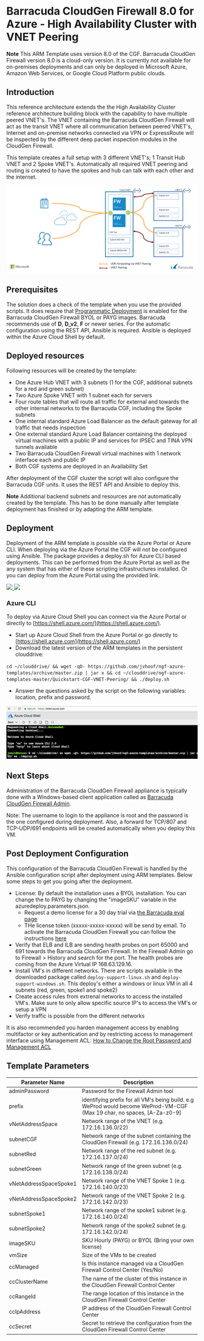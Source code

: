 # Barracuda CloudGen Firewall 8.0 for Azure - High Availability Cluster with VNET Peering

**Note** This ARM Template uses version 8.0 of the CGF. Barracuda CloudGen Firewall version 8.0 is a cloud-only version. It is currently not available for on-premises deployments and can only be deployed in Microsoft Azure, Amazon Web Services, or Google Cloud Platform public clouds.

## Introduction

This reference architecture extends the the High Availability Cluster reference architecture building block with the capability to have multiple peered VNET's. The VNET containing the Barracuda CloudGen Firewall will act as the transit VNET where all communication between peered VNET's, Internet and on-premise networks connected via VPN or ExpressRoute will be inspected by the different deep packet inspection modules in the CloudGen Firewall.

This template creates a full setup with 3 different VNET's; 1 Transit Hub VNET and 2 Spoke VNET's. Automatically all required VNET peering and routing is created to have the spokes and hub can talk with each other and the internet.

![Network diagram](images/cgf-transit-vnet.png)

## Prerequisites

The solution does a check of the template when you use the provided scripts. It does require that [Programmatic Deployment](https://azure.microsoft.com/en-us/blog/working-with-marketplace-images-on-azure-resource-manager/) is enabled for the Barracuda CloudGen Firewall BYOL or PAYG images. Barracuda recommends use of **D**, **D_v2**, **F** or newer series. For the automatic configuration using the REST API, Ansible is required. Ansible is deployed within the Azure Cloud Shell by default.

## Deployed resources

Following resources will be created by the template:
- One Azure Hub VNET with 3 subnets (1 for the CGF, additional subnets for a red and green subnet)
- Two Azure Spoke VNET with 1 subnet each for servers
- Four route tables that will route all traffic for external and towards the other internal networks to the Barracuda CGF, including the Spoke subnets
- One internal standard Azure Load Balancer as the default gateway for all traffic that needs inspection
- One external standard Azure Load Balancer containing the deployed virtual machines with a public IP and services for IPSEC and TINA VPN tunnels available
- Two Barracuda CloudGen Firewall virtual machines with 1 network interface each and public IP
- Both CGF systems are deployed in an Availability Set

After deployment of the CGF cluster the script will also configure the Barracuda CGF units. It uses the REST API and Ansible to deploy this.  

**Note** Additional backend subnets and resources are *not* automatically created by the template. This has to be done manually after template deployment has finished or by adapting the ARM template.

## Deployment

Deployment of the ARM template is possible via the Azure Portal or Azure CLI. When deploying via the Azure Portal the CGF will not be configured using Ansible.
The package provides a deploy.sh for Azure CLI based deployments. This can be performed from the Azure Portal as well as the any system that has either of these scripting infrastructures installed. Or you can deploy from the Azure Portal using the provided link.

<a href="https://portal.azure.com/#create/Microsoft.Template/uri/https%3A%2F%2Fraw.githubusercontent.com%2Fjvhoof%2Fngf-azure-templates%2Fmaster%2FQuickstart-CGF-VNET-Peering%2Fazuredeploy.json" target="_blank">
    <img src="http://azuredeploy.net/deploybutton.png"/>
</a>
<a href="http://armviz.io/#/?load=https%3A%2F%2Fraw.githubusercontent.com%2Fjvhoof%2Fngf-azure-templates%2Fmaster%2FQuickstart-CGF-VNET-Peering%2Fazuredeploy.json" target="_blank">
    <img src="http://armviz.io/visualizebutton.png"/>
</a>

### Azure CLI

To deploy via Azure Cloud Shell you can connect via the Azure Portal or directly to [https://shell.azure.com/](https://shell.azure.com/). 

- Start up Azure Cloud Shell from the Azure Portal or go directly to [https://shell.azure.com](https://shell.azure.com/)
- Download the latest version of the ARM templates in the persistent clouddrive:

`cd ~/clouddrive/ && wget -qO- https://github.com/jvhoof/ngf-azure-templates/archive/master.zip | jar x && cd ~/clouddrive/ngf-azure-templates-master/Quickstart-CGF-VNET-Peering/ && ./deploy.sh`

- Answer the questions asked by the script on the following variables: location, prefix and password.

![Azure Cloud Shell Bash Edition](images/azurecloudshell1.png)

## Next Steps

Administration of the Barracuda CloudGen Firewall appliance is typically done with a Windows-based client application called as [Barracuda CloudGen Firewall Admin](https://dlportal.barracudanetworks.com/#/search).

Note: The username to login to the appliance is root and the password is the one configured during deployment. Also, a forward for TCP/807 and TCP-UDP/691 endpoints will be created automatically when you deploy this VM.

## Post Deployment Configuration

This configuration of the Barracuda CloudGen Firewall is handled by the Ansible configuration script after deployment using ARM templates. Below some steps to get you going after the deployment.

- License: By default the installation uses a BYOL installation. You can change the to PAYG by changing the "imageSKU" variable in the azuredeploy.parameters.json.
  - Request a demo license for a 30 day trial via [the Barracuda eval page](https://www.barracuda.com/purchase/evaluation/products/BNGCAZ)
  - THe license token (xxxxx-xxxxx-xxxxx) will be send by email. To activate the Barracuda CloudGen Firewall you can follow the instructions [here](https://campus.barracuda.com/product/cloudgenfirewall/doc/79463375/how-to-activate-and-license-a-standalone-high-availability-cluster/)
- Verify that ELB and ILB are sending health probes on port 65000 and 691 towards the Barracuda CloudGen Firewall. In the Firewall Admin go to Firewall > History and search for the port. The health probes are coming from the Azure Virtual IP 168.63.129.16.
- Install VM's in different networks. There are scripts available in the downloaded package called `deploy-support-linux.sh` and `deploy-support-windows.sh`. This deploy's either a windows or linux VM in all 4 subnets (red, green, spoke1 and spoke2)
- Create access rules from extrenal networks to access the installed VM's. Make sure to only allow specific source IP's to access the VM's or setup a VPN
- Verify traffic is possible from the different networks 

It is also recommended you harden management access by enabling multifactor or key authentication and by restricting access to management interface using Management ACL: [How to Change the Root Password and Management ACL](https://campus.barracuda.com/product/cloudgenfirewall/doc/53248329/how-to-change-the-root-password-and-management-acl)

## Template Parameters
| Parameter Name | Description
|---|---
adminPassword | Password for the Firewall Admin tool
prefix | identifying prefix for all VM's being build. e.g WeProd would become WeProd-VM-CGF (Max 19 char, no spaces, [A-Za-z0-9]
vNetAddressSpace | Network range of the VNET (e.g. 172.16.136.0/22)
subnetCGF | Network range of the subnet containing the CloudGen Firewall (e.g. 172.16.136.0/24)
subnetRed | Network range of the red subnet (e.g. 172.16.137.0/24)
subnetGreen | Network range of the green subnet (e.g. 172.16.138.0/24)
vNetAddressSpaceSpoke1 | Network range of the VNET Spoke 1 (e.g. 172.16.140.0/23)
vNetAddressSpaceSpoke2 | Network range of the VNET Spoke 2 (e.g. 172.16.142.0/23)
subnetSpoke1 | Network range of the spoke1 subnet (e.g. 172.16.140.0/24)
subnetSpoke2 | Network range of the spoke2 subnet (e.g. 172.16.142.0/24)
imageSKU | SKU Hourly (PAYG) or BYOL (Bring your own license)
vmSize | Size of the VMs to be created
ccManaged | Is this instance managed via a CloudGen Firewall Control Center (Yes/No)
ccClusterName | The name of the cluster of this instance in the CloudGen Firewall Control Center
ccRangeId | The range location of this instance in the CloudGen Firewall Control Center
ccIpAddress | IP address of the CloudGen Firewall Control Center
ccSecret | Secret to retrieve the configuration from the CloudGen Firewall Control Center